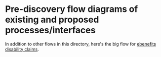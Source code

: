 # Pre-discovery flow diagrams of existing and proposed processes/interfaces

In addition to other flows in this directory, here's the big flow for  [ebenefits disability claims](https://dsva.slack.com/archives/design/p1469817226000101).
